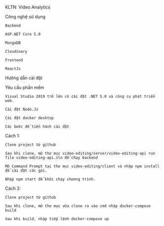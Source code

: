 KLTN: Video Analytics

Công nghệ sử dụng

    Backend

    ASP.NET Core 5.0

    MongoDB

    Cloudinary

    Frontend

    ReactJs

Hướng dẫn cài đặt

Yêu cầu phần mểm

    Visual Studio 2019 trở lên có cài đặt .NET 5.0 và công cụ phát triển web.

    Cài đặt Node.Js

    Cài đặt docker desktop

    Các bước để tiến hành cài đặt

Cách 1:

    Clone project từ github

    Sau khi clone, mở thư mục video-editing/server/video-editing-api run file video-editing-api.sln để chạy backend

    Mở Command Prompt tại thư mục video-editing/client và nhập npm install để cài đặt các gói.

    Nhập npm start để khởi chạy chương trình.

Cách 2:

    Clone project từ github

    Sau khi clone, mở thư mục vừa clone ra vào cmd nhập docker-compose build

    Sau khi build, nhập tiếp lệnh docker-compose up

